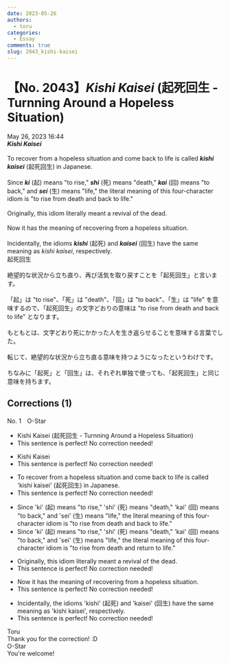 ```yaml
---
date: 2023-05-26
authors:
  - toru
categories:
  - Essay
comments: true
slug: 2043_kishi-kaisei
---
```


# 【No. 2043】<strong><em>Kishi Kaisei</strong></em> (起死回生 - Turnning Around a Hopeless Situation)
<div class="date">May 26, 2023 16:44</div>
<div id="post"><div id="body_show_ori">
<strong><em>Kishi Kaisei</strong></em><br/><br/>To recover from a hopeless situation and come back to life is called <strong><em>kishi kaisei</em></strong> (起死回生) in Japanese.<br/><br/>Since <strong><em>ki</em></strong> (起) means "to rise," <strong><em>shi</em></strong> (死) means "death," <strong><em>kai</em></strong> (回) means "to back," and <strong><em>sei</em></strong> (生) means "life," the literal meaning of this four-character idiom is "to rise from death and back to life."<br/><br/>Originally, this idiom literally meant a revival of the dead.<br/><br/>Now it has the meaning of recovering from a hopeless situation.<br/><br/>Incidentally, the idioms <strong><em>kishi</em></strong> (起死) and <strong><em>kaisei</em></strong> (回生) have the same meaning as <em>kishi kaisei</em>, respectively.
</div></div>

<!-- more -->

<div id="post_ja"><div id="body_show_mo">
起死回生<br/><br/>絶望的な状況から立ち直り、再び活気を取り戻すことを「起死回生」と言います。<br/><br/>「起」は "to rise"、「死」は "death"、「回」は "to back"、「生」は "life" を意味するので、「起死回生」の文字どおりの意味は "to rise from death and back to life" となります。<br/><br/>もともとは、文字どおり死にかかった人を生き返らせることを意味する言葉でした。<br/><br/>転じて、絶望的な状況から立ち直る意味を持つようになったというわけです。<br/><br/>ちなみに「起死」と「回生」は、それぞれ単独で使っても、「起死回生」と同じ意味を持ちます。
</div></div>

## Corrections (1)
<div id="block"><div class="first_name"> No. 1　<span class="just_name">O-Star</span></div><div id="block2">
<ul class="correction_field">
<li class="incorrect">Kishi Kaisei (起死回生 - Turnning Around a Hopeless Situation)</li>
<li class="corrected perfect">This sentence is perfect! No correction needed!</li>
</ul>
<ul class="correction_field">
<li class="incorrect">Kishi Kaisei</li>
<li class="corrected perfect">This sentence is perfect! No correction needed!</li>
</ul>
<ul class="correction_field">
<li class="incorrect">To recover from a hopeless situation and come back to life is called 'kishi kaisei' (起死回生) in Japanese.</li>
<li class="corrected perfect">This sentence is perfect! No correction needed!</li>
</ul>
<ul class="correction_field">
<li class="incorrect">Since 'ki' (起) means "to rise," 'shi' (死) means "death," 'kai' (回) means "to back," and 'sei' (生) means "life," the literal meaning of this four-character idiom is "to rise from death and back to life."</li>
<li class="corrected correct">
Since 'ki' (起) means "to rise," 'shi' (死) means "death," 'kai' (回) means "to back," and 'sei' (生) means "life," the literal meaning of this four-character idiom is "to rise from death and <span class="f_bold">return</span> to life."
</li>
</ul>
<ul class="correction_field">
<li class="incorrect">Originally, this idiom literally meant a revival of the dead.</li>
<li class="corrected perfect">This sentence is perfect! No correction needed!</li>
</ul>
<ul class="correction_field">
<li class="incorrect">Now it has the meaning of recovering from a hopeless situation.</li>
<li class="corrected perfect">This sentence is perfect! No correction needed!</li>
</ul>
<ul class="correction_field">
<li class="incorrect">Incidentally, the idioms 'kishi' (起死) and 'kaisei' (回生) have the same meaning as 'kishi kaisei', respectively.</li>
<li class="corrected perfect">This sentence is perfect! No correction needed!</li>
</ul>
</div><div class="name"><span class="just_name">Toru</span><br>
Thank you for the correction! :D
</div>
<div class="name"><span class="just_name">O-Star</span><br>
You're welcome!
</div>
</div>

